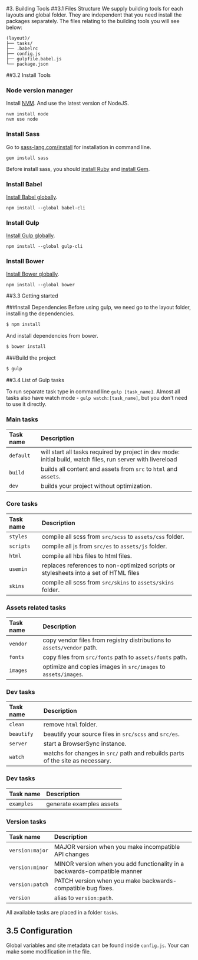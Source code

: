 #3. Building Tools
##3.1 Files Structure
We supply building tools for each layouts and global folder. They are independent that you need install the packages separately. The files relating to the building tools you will see below:

    (layout)/
    ├── tasks/
    ├── .babelrc
    ├── config.js
    ├── gulpfile.babel.js
    └── package.json

##3.2 Install Tools

### Node version manager

Install [NVM](https://github.com/creationix/nvm). And use the latest version of NodeJS.

```
nvm install node
nvm use node
```

### Install Sass

Go to [sass-lang.com/install](http://sass-lang.com/install) for installation in command line.

```
gem install sass
```

Before install sass, you should [install Ruby](https://www.ruby-lang.org/en/documentation/installation/) and [install Gem](https://rubygems.org/pages/download).


### Install Babel

[Install Babel globally](https://babeljs.io/docs/usage/cli/#installation).

```
npm install --global babel-cli
```

### Install Gulp
[Install Gulp globally](http://gulpjs.com/).

```
npm install --global gulp-cli
```

### Install Bower

[Install Bower globally](https://bower.io/).

```
npm install --global bower
```

##3.3 Getting started

###Install Dependencies
Before using gulp, we need go to the layout folder, installing the dependencies.

```bash
$ npm install
```

And install dependencies from bower.

```bash
$ bower install
```

###Build the project

```bash
$ gulp
```

##3.4 List of Gulp tasks

To run separate task type in command line `gulp [task_name]`.
Almost all tasks also have watch mode - `gulp watch:[task_name]`, but you don't need to use it directly.

### Main tasks
Task name          | Description                                                      
:------------------|:----------------------------------
`default`          | will start all tasks required by project in dev mode: initial build, watch files, run server with livereload
`build`            | builds all content and assets from `src` to `html` and `assets`.
`dev`              | builds your project without optimization.

### Core tasks
Task name          | Description                                                      
:------------------|:----------------------------------
`styles`           | compile all scss from `src/scss` to `assets/css` folder. 
`scripts`          | compile all js from `src/es` to `assets/js` folder. 
`html`             | compile all hbs files to html files.
`usemin`           | replaces references to non-optimized scripts or stylesheets into a set of HTML files
`skins`            | compile all scss from `src/skins` to `assets/skins` folder. 

### Assets related tasks
Task name          | Description                                                      
:------------------|:----------------------------------
`vendor`           | copy vendor files from registry distributions to `assets/vendor` path.
`fonts`            | copy files from `src/fonts` path to `assets/fonts` path.
`images`           | optimize and copies images in `src/images` to `assets/images`.

### Dev tasks
Task name          | Description                                                      
:------------------|:----------------------------------
`clean`            | remove `html` folder.
`beautify`         | beautify your source files in `src/scss` and `src/es`.
`server`           | start a BrowserSync instance.
`watch`            | watchs for changes in `src/` path and rebuilds parts of the site as necessary.

### Dev tasks
Task name          | Description                                                      
:------------------|:----------------------------------
`examples`         | generate examples assets

### Version tasks
Task name          | Description                                                      
:------------------|:----------------------------------
`version:major`    | MAJOR version when you make incompatible API changes
`version:minor`    | MINOR version when you add functionality in a backwards-compatible manner
`version:patch`    | PATCH version when you make backwards-compatible bug fixes.
`version`          | alias to `version:path`.

All available tasks are placed in a folder `tasks`. 

## 3.5 Configuration
Global variables and site metadata can be found inside `config.js`. Your can make some modification in the file.